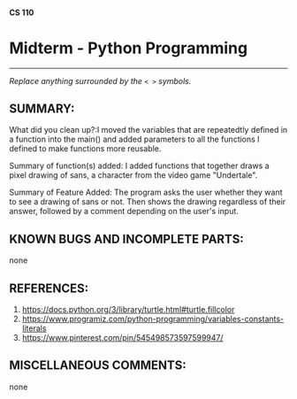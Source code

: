 #### CS 110
# Midterm - Python Programming

***

_Replace anything surrounded by the `< >` symbols._

## SUMMARY:
What did you clean up?:I moved the variables that are repeatedtly defined in a function into the main() and added parameters to all the functions I defined to make functions more reusable.

Summary of function(s) added:
I added functions that together draws a pixel drawing of sans, a character from the video game "Undertale".

Summary of Feature Added:
The program asks the user whether they want to see a drawing of sans or not. Then shows the drawing regardless of their answer, followed by a comment depending on the user's input.
## KNOWN BUGS AND INCOMPLETE PARTS:
 none

## REFERENCES:
 1. https://docs.python.org/3/library/turtle.html#turtle.fillcolor
 2. https://www.programiz.com/python-programming/variables-constants-literals
 3. https://www.pinterest.com/pin/545498573597599947/

## MISCELLANEOUS COMMENTS:
 none
